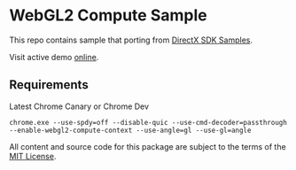 # WebGL2 Compute Sample

This repo contains sample that porting from [DirectX SDK Samples](https://github.com/walbourn/directx-sdk-samples/tree/master/FluidCS11).

Visit active demo [online](https://haoyunfeix.github.io/fluid/).

## Requirements

Latest Chrome Canary or Chrome Dev

```
chrome.exe --use-spdy=off --disable-quic --use-cmd-decoder=passthrough --enable-webgl2-compute-context --use-angle=gl --use-gl=angle
```
All content and source code for this package are subject to the terms of the [MIT License](http://opensource.org/licenses/MIT).
